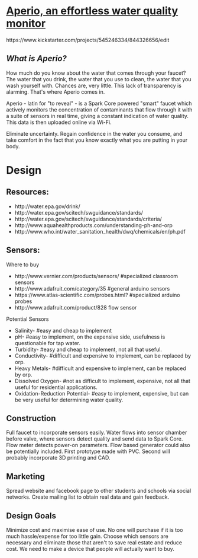 <h1><a href="www.aperiofaucet.net">Aperio, an effortless water quality monitor</a></h1>
https://www.kickstarter.com/projects/545246334/844326656/edit


<h2><i>What is Aperio?</i></h2>

How much do you know about the water that comes through your faucet? The water that you drink, the water that you use to clean, the water that you wash yourself with. Chances are, very little. This lack of transparency is alarming. That's where Aperio comes in.

Aperio - latin for "to reveal" - is a Spark Core powered "smart" faucet which actively monitors the concentration of contaminants that flow through it with a suite of sensors in real time, giving a constant indication of water quality. This data is then uploaded online via Wi-Fi.

Eliminate uncertainty. Regain confidence in the water you consume, and take comfort in the fact that you know exactly what you are putting in your body.


<h1>Design</h1>

<h2>Resources:</h2>
<ul>
<li>http://water.epa.gov/drink/</li>
<li>http://water.epa.gov/scitech/swguidance/standards/</li>
<li>http://water.epa.gov/scitech/swguidance/standards/criteria/</li>
<li>http://www.aquahealthproducts.com/understanding-ph-and-orp</li>
<li>http://www.who.int/water_sanitation_health/dwq/chemicals/en/ph.pdf</li>
</ul>

<h2>Sensors:</h2>
Where to buy
<ul>
<li>http://www.vernier.com/products/sensors/ #specialized classroom sensors</li>
<li>http://www.adafruit.com/category/35 #general arduino sensors</li>
<li>https://www.atlas-scientific.com/probes.html? #specialized arduino probes</li>
<li>http://www.adafruit.com/product/828 flow sensor
</ul>
Potential Sensors
<ul>
<li>Salinity- 							#easy and cheap to implement</li>
<li>pH- 									#easy to implement, on the expensive side, usefulness is questionable for tap water.</li>
<li>Turbidity- 							#easy and cheap to implement, not all that useful.</li>
<li>Conductivity- 						#difficult and expensive to implement, can be replaced by orp.</li>
<li>Heavy Metals- 						#difficult and expensive to implement, can be replaced by orp.</li>
<li>Dissolved Oxygen- 					#not as difficult to implement, expensive, not all that useful for residential applications.</li>
<li>Oxidation-Reduction Potential- 		#easy to implement, expensive, but can be very useful for determining water quality.</li>
</ul>

<h2>Construction</h2>
<p>Full faucet to incorporate sensors easily. Water flows into sensor chamber before valve, where sensors detect quality and send data to Spark Core. Flow meter detects power-on parameters. Flow based generator could also be potentially included. First prototype made with PVC. Second will probably incorporate 3D printing and CAD.</p>
<h2>Marketing</h2>
<p>Spread website and facebook page to other students and schools via social networks. Create mailing list to obtain real data and gain feedback.</p>
<h2>Design Goals</h2>
<p>Minimize cost and maximise ease of use. No one will purchase if it is too much hassle/expense for too little gain. Choose which sensors are necessary and eliminate those that aren't to save real estate and reduce cost. We need to make a device that people will actually want to buy.</p>
